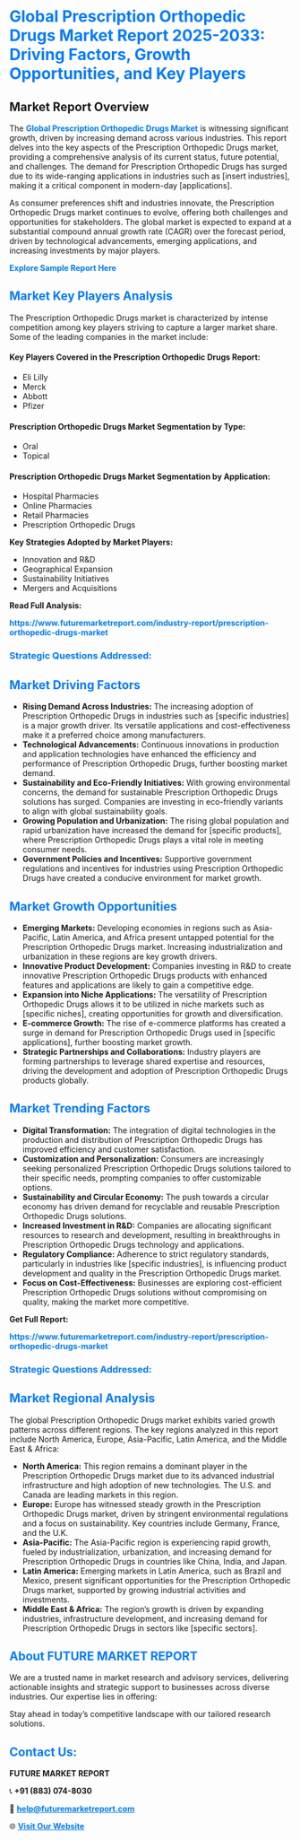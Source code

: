 <h1 style="color: #007BFF;">Global Prescription Orthopedic Drugs Market Report 2025-2033: Driving Factors, Growth Opportunities, and Key Players</h1>

<section id="overview">
<h2>Market Report Overview</h2>
<p>The <a href="https://www.futuremarketreport.com/industry-report/prescription-orthopedic-drugs-market" style="color: #007BFF; text-decoration: none;"><strong>Global Prescription Orthopedic Drugs Market</strong></a> is witnessing significant growth, driven by increasing demand across various industries. This report delves into the key aspects of the Prescription Orthopedic Drugs market, providing a comprehensive analysis of its current status, future potential, and challenges. The demand for Prescription Orthopedic Drugs has surged due to its wide-ranging applications in industries such as [insert industries], making it a critical component in modern-day [applications].</p>
<p>As consumer preferences shift and industries innovate, the Prescription Orthopedic Drugs market continues to evolve, offering both challenges and opportunities for stakeholders. The global market is expected to expand at a substantial compound annual growth rate (CAGR) over the forecast period, driven by technological advancements, emerging applications, and increasing investments by major players.</p>
</section>

<section id="overview">
<p><a href="https://www.futuremarketreport.com/request-sample/reportId=125854" style="color: #007BFF; text-decoration: none;"><strong>Explore Sample Report Here</strong></a></p>
</section>

<section id="key-players">
<h2 style="color: #007BFF;">Market Key Players Analysis</h2>
<p>The Prescription Orthopedic Drugs market is characterized by intense competition among key players striving to capture a larger market share. Some of the leading companies in the market include:</p>
<h4>Key Players Covered in the Prescription Orthopedic Drugs Report:</h4>
<ul><li>Eli Lilly</li><li>Merck</li><li>Abbott</li><li>Pfizer</li></ul>
<h4>Prescription Orthopedic Drugs Market Segmentation by Type:</h4>
<ul><li>Oral</li><li>Topical</li></ul>

<h4>Prescription Orthopedic Drugs Market Segmentation by Application:</h4>
<ul><li>Hospital Pharmacies</li><li>Online Pharmacies</li><li>Retail Pharmacies</li><li>Prescription Orthopedic Drugs</li></ul>
<p><strong>Key Strategies Adopted by Market Players:</strong></p>
<ul>
<li>Innovation and R&D</li>
<li>Geographical Expansion</li>
<li>Sustainability Initiatives</li>
<li>Mergers and Acquisitions</li>
</ul>
</section>

<section>
<p><strong>Read Full Analysis: </strong></p><a href="https://www.futuremarketreport.com/industry-report/prescription-orthopedic-drugs-market" style="color: #007BFF; text-decoration: none;"><strong>https://www.futuremarketreport.com/industry-report/prescription-orthopedic-drugs-market</strong></a>
<h3 style="color: #007BFF;">Strategic Questions Addressed:</h3>
</section>

<section id="driving-factors">
<h2 style="color: #007BFF;">Market Driving Factors</h2>
<ul>
<li><strong>Rising Demand Across Industries:</strong> The increasing adoption of Prescription Orthopedic Drugs in industries such as [specific industries] is a major growth driver. Its versatile applications and cost-effectiveness make it a preferred choice among manufacturers.</li>
<li><strong>Technological Advancements:</strong> Continuous innovations in production and application technologies have enhanced the efficiency and performance of Prescription Orthopedic Drugs, further boosting market demand.</li>
<li><strong>Sustainability and Eco-Friendly Initiatives:</strong> With growing environmental concerns, the demand for sustainable Prescription Orthopedic Drugs solutions has surged. Companies are investing in eco-friendly variants to align with global sustainability goals.</li>
<li><strong>Growing Population and Urbanization:</strong> The rising global population and rapid urbanization have increased the demand for [specific products], where Prescription Orthopedic Drugs plays a vital role in meeting consumer needs.</li>
<li><strong>Government Policies and Incentives:</strong> Supportive government regulations and incentives for industries using Prescription Orthopedic Drugs have created a conducive environment for market growth.</li>
</ul>
</section>

<section id="growth-opportunities">
<h2 style="color: #007BFF;">Market Growth Opportunities</h2>
<ul>
<li><strong>Emerging Markets:</strong> Developing economies in regions such as Asia-Pacific, Latin America, and Africa present untapped potential for the Prescription Orthopedic Drugs market. Increasing industrialization and urbanization in these regions are key growth drivers.</li>
<li><strong>Innovative Product Development:</strong> Companies investing in R&D to create innovative Prescription Orthopedic Drugs products with enhanced features and applications are likely to gain a competitive edge.</li>
<li><strong>Expansion into Niche Applications:</strong> The versatility of Prescription Orthopedic Drugs allows it to be utilized in niche markets such as [specific niches], creating opportunities for growth and diversification.</li>
<li><strong>E-commerce Growth:</strong> The rise of e-commerce platforms has created a surge in demand for Prescription Orthopedic Drugs used in [specific applications], further boosting market growth.</li>
<li><strong>Strategic Partnerships and Collaborations:</strong> Industry players are forming partnerships to leverage shared expertise and resources, driving the development and adoption of Prescription Orthopedic Drugs products globally.</li>
</ul>
</section>

<section id="trending-factors">
<h2 style="color: #007BFF;">Market Trending Factors</h2>
<ul>
<li><strong>Digital Transformation:</strong> The integration of digital technologies in the production and distribution of Prescription Orthopedic Drugs has improved efficiency and customer satisfaction.</li>
<li><strong>Customization and Personalization:</strong> Consumers are increasingly seeking personalized Prescription Orthopedic Drugs solutions tailored to their specific needs, prompting companies to offer customizable options.</li>
<li><strong>Sustainability and Circular Economy:</strong> The push towards a circular economy has driven demand for recyclable and reusable Prescription Orthopedic Drugs solutions.</li>
<li><strong>Increased Investment in R&D:</strong> Companies are allocating significant resources to research and development, resulting in breakthroughs in Prescription Orthopedic Drugs technology and applications.</li>
<li><strong>Regulatory Compliance:</strong> Adherence to strict regulatory standards, particularly in industries like [specific industries], is influencing product development and quality in the Prescription Orthopedic Drugs market.</li>
<li><strong>Focus on Cost-Effectiveness:</strong> Businesses are exploring cost-efficient Prescription Orthopedic Drugs solutions without compromising on quality, making the market more competitive.</li>
</ul>
</section>

<section>
<p><strong>Get Full Report: </strong></p><a href="https://www.futuremarketreport.com/industry-report/prescription-orthopedic-drugs-market" style="color: #007BFF; text-decoration: none;"><strong>https://www.futuremarketreport.com/industry-report/prescription-orthopedic-drugs-market</strong></a>
<h3 style="color: #007BFF;">Strategic Questions Addressed:</h3>
</section>


<section id="regional-analysis">
<h2 style="color: #007BFF;">Market Regional Analysis</h2>
<p>The global Prescription Orthopedic Drugs market exhibits varied growth patterns across different regions. The key regions analyzed in this report include North America, Europe, Asia-Pacific, Latin America, and the Middle East & Africa:</p>
<ul>
<li><strong>North America:</strong> This region remains a dominant player in the Prescription Orthopedic Drugs market due to its advanced industrial infrastructure and high adoption of new technologies. The U.S. and Canada are leading markets in this region.</li>
<li><strong>Europe:</strong> Europe has witnessed steady growth in the Prescription Orthopedic Drugs market, driven by stringent environmental regulations and a focus on sustainability. Key countries include Germany, France, and the U.K.</li>
<li><strong>Asia-Pacific:</strong> The Asia-Pacific region is experiencing rapid growth, fueled by industrialization, urbanization, and increasing demand for Prescription Orthopedic Drugs in countries like China, India, and Japan.</li>
<li><strong>Latin America:</strong> Emerging markets in Latin America, such as Brazil and Mexico, present significant opportunities for the Prescription Orthopedic Drugs market, supported by growing industrial activities and investments.</li>
<li><strong>Middle East & Africa:</strong> The region’s growth is driven by expanding industries, infrastructure development, and increasing demand for Prescription Orthopedic Drugs in sectors like [specific sectors].</li>
</ul>
</section>

<footer>
<h2 style="color: #007BFF;">About FUTURE MARKET REPORT</h2>
<p>We are a trusted name in market research and advisory services, delivering actionable insights and strategic support to businesses across diverse industries. Our expertise lies in offering:</p>

<p>Stay ahead in today’s competitive landscape with our tailored research solutions.</p>

<h2 style="color: #007BFF;">Contact Us:</h2>
<p><strong>FUTURE MARKET REPORT</strong></p>
<p>📞 <strong>+91 (883) 074-8030</strong></p>
<p>📧 <strong><a href="mailto:help@futuremarketreport.com" style="color: #007BFF;">help@futuremarketreport.com</a></strong></p>
<p>🌐 <strong><a href="https://www.futuremarketreport.com/" style="color: #007BFF;">Visit Our Website</a></strong></p>
</footer>
